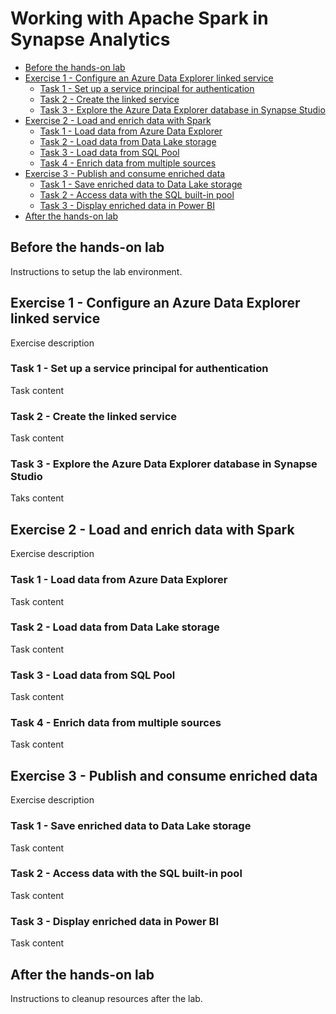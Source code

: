 # Working with Apache Spark in Synapse Analytics

- [Before the hands-on lab](#before-the-hands-on-lab)
- [Exercise 1 - Configure an Azure Data Explorer linked service](#exercise-1---configure-an-azure-data-explorer-linked-service)
    - [Task 1 - Set up a service principal for authentication](#task-1---set-up-a-service-principal-for-authentication)
    - [Task 2 - Create the linked service](#task-2---create-the-linked-service)
    - [Task 3 - Explore the Azure Data Explorer database in Synapse Studio](#task-3---explore-the-azure-data-explorer-database-in-synapse-studio)
- [Exercise 2 - Load and enrich data with Spark](#exercise-2---load-and-enrich-data-with-spark)
    - [Task 1 - Load data from Azure Data Explorer](#task-1---load-data-from-azure-data-explorer)
    - [Task 2 - Load data from Data Lake storage](#task-2---load-data-from-data-lake-storage)
    - [Task 3 - Load data from SQL Pool](#task-3---load-data-from-sql-pool)
    - [Task 4 - Enrich data from multiple sources](#task-4---enrich-data-from-multiple-sources)
- [Exercise 3 - Publish and consume enriched data](#exercise-3---publish-and-consume-enriched-data)
    - [Task 1 - Save enriched data to Data Lake storage](#task-1---save-enriched-data-to-data-lake-storage)
    - [Task 2 - Access data with the SQL built-in pool](#task-2---access-data-with-the-sql-built-in-pool)
    - [Task 3 - Display enriched data in Power BI](#task-3---display-enriched-data-in-power-bi)
- [After the hands-on lab](#after-the-hands-on-lab)

## Before the hands-on lab

Instructions to setup the lab environment.

## Exercise 1 - Configure an Azure Data Explorer linked service

Exercise description

### Task 1 - Set up a service principal for authentication

Task content

### Task 2 - Create the linked service

Task content

### Task 3 - Explore the Azure Data Explorer database in Synapse Studio

Taks content

## Exercise 2 - Load and enrich data with Spark

Exercise description

### Task 1 - Load data from Azure Data Explorer

Task content

### Task 2 - Load data from Data Lake storage

Task content

### Task 3 - Load data from SQL Pool

Task content

### Task 4 - Enrich data from multiple sources

Task content

## Exercise 3 - Publish and consume enriched data

Exercise description

### Task 1 - Save enriched data to Data Lake storage

Task content

### Task 2 - Access data with the SQL built-in pool

Task content

### Task 3 - Display enriched data in Power BI

Task content

## After the hands-on lab

Instructions to cleanup resources after the lab.